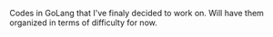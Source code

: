 Codes in GoLang that I've finaly decided to work on.
Will have them organized in terms of difficulty for now.